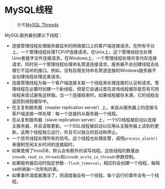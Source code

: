 # MySQL线程

> 参考[MySQL Threads](https://dev.mysql.com/doc/refman/5.7/en/mysql-threads.html)

MySQL服务器创建以下线程：
- 连接管理线程处理服务器监听的网络接口上的客户端连接请求。在所有平台上，一个管理线程处理TCP/IP连接请求。在Unix上，这个管理线程也处理Unix套接字文件连接请求。在Windows上，一个管理线程处理共享内存连接请求，同时另一个管理线程处理命名管道连接请求。服务器不会创建线程去处理它不监听的接口。例如，没有启用支持命名管道连接的Windows服务器不会创建线程处理这类请求。
- 连接管理线程为每一个客户端连接关联一个线程来处理连接的认证和请求。管理线程在必要时创建一个新线程，但是它会通过首先咨询线程缓存是否有可用线程来尝试避免这样做。当一个连接结束时，如果线程缓存未满，它的线程会返回到线程缓存中。
- 在主复制服务器（master replication server）上，来自从服务器上的连接与客户端连接一样处理：每一个连接的从服务器一个线程。
- 在从复制服务器（slave replication server）上，一个I/O线程被启动以连接主服务器，并且读取更新。一个SQL线程被启动以应用从主服务器上读到的更新。这两个线程独立运行，并且可以独立的启动和停止。
- 一个信号线程处理所有的信号。这个线程也处理告警，调用`process_alarm()`来强制空闲太长时间的连接超时。
- 如果使用了InnoDB，默认会有额外的读写线程。这些线程的数量由`innodb_read_io_threads`和`innodb_write_io_threads`参数控制。
- 如果服务器启动时指定参数`--flush_time=val`，相应的会创建一个线程，每隔val秒刷新一次所有的表。
- 如果事件调度器激活了，则调度器会有一个线程，每个运行的事件会有一个线程。
